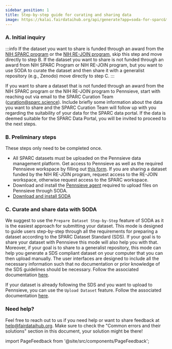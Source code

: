 ```yaml
---
sidebar_position: 1
title: Step-by-step guide for curating and sharing data
image: https://kalai.fairdataihub.org/api/generate?app=soda-for-sparc&title=Step-by-step%20guide%20to%20organize%20and%20submit%20SPARC%20datasets%20with%20SODA%20for%20SPARC&description=Getting%20Started&org=fairdataihub
---
```


### A. Initial inquiry

:::info
If the dataset you want to share is funded through an award from the [NIH SPARC program](https://commonfund.nih.gov/sparc) or the [NIH RE-JOIN program](https://heal.nih.gov/research/preclinical-translational/restoring-joint-health-function-reduce-pain), skip this step and move directly to step B. If the dataset you want to share is not funded through an award from NIH SPARC Program or NIH RE-JOIN program, but you want to use SODA to curate the dataset and then share it with a generalist repository (e.g., Zenodo) move directly to step C.
:::

If you want to share a dataset that is not funded through an award from the NIH SPARC program or the NIH RE-JOIN program to Pennsieve, start with reaching out via email to the SPARC Curation Team (curation@sparc.science). Include briefly some information about the data you want to share and the SPARC Curation Team will follow up with you regarding the suitability of your data for the SPARC data portal. If the data is deemed suitable for the SPARC Data Portal, you will be invited to proceed to the next steps.

### B. Preliminary steps

These steps only need to be completed once.

- All SPARC datasets must be uploaded on the Pennsieve data management platform. Get access to Pennsieve as well as the required Pennsieve workspace by filling out [this form](https://www.wrike.com/frontend/requestforms/index.html?token=eyJhY2NvdW50SWQiOjMyMDM1ODgsInRhc2tGb3JtSWQiOjUwMzQzN30JNDgwNTg4NjU3MjA3Nwk0MTg5ZTY0ODEyZGYxNTU1ZDJkYmU5MzIxNWZiNTQyZWUwZTMzY2U4NDQ5ODI0ZWI0YzZiMWZhNjVhYzgyOTRm). If you are sharing a dataset funded by the NIH RE-JOIN program, request access to the RE-JOIN workspace, otherwise request access to the SPARC workspace.
- Download and install the [Pennsieve agent](https://docs.pennsieve.io/docs/uploading-files-programmatically#1-installing-the-pennsieve-agent) required to upload files on Pennsieve through SODA.
- <a href="../getting-started/download-soda" target="\_blank"> Download and install SODA </a>

### C. Curate and share data with SODA

We suggest to use the `Prepare Dataset Step-by-Step` feature of SODA as it is the easiest approach for submitting your dataset. This mode is designed to guide users step-by-step through all the requirements for preparing a dataset according to the SPARC Dataset Standard (SDS). If your goal is to share your dataset with Pennsieve this mode will also help you with that. Moreover, if your goal is to share to a generalist repository, this mode can help you generate a SDS compliant dataset on your computer that you can then upload manually. The user interfaces are designed to include all the necessary information such that no documentation or prior knowledge of the SDS guidelines should be necessary. Follow the associated documentation [here](../guided).

If your dataset is already following the SDS and you want to upload to Pennsieve, you can use the `Upload Dataset` feature. Follow the associated documentation [here](../upload-dataset/organize-dataset).

### Need help?

Feel free to reach out to us if you need help or want to share feedback at help@fairdataihub.org. Make sure to check the "Common errors and their solutions" section in this document, your solution might be there!

import PageFeedback from '@site/src/components/PageFeedback';

<PageFeedback />
